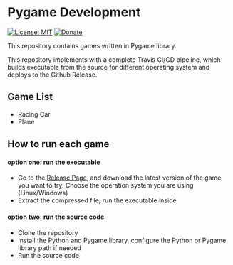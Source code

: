 # Pygame Development
[![License: MIT](https://img.shields.io/badge/License-MIT-yellow.svg)](https://opensource.org/licenses/MIT) [![Donate](https://img.shields.io/badge/Donate-PayPal-green.svg)](https://www.paypal.com/cgi-bin/webscr?cmd=_donations&business=PNBG2C3WK35YW&currency_code=CAD&source=url)

This repository contains games written in Pygame library.

This repository implements with a complete Travis CI/CD pipeline, which builds executable from the source for different operating system and deploys to the Github Release.

## Game List
- Racing Car
- Plane

## How to run each game
#### option one: run the executable
- Go to the [Release Page](https://github.com/yan-ren/pygame_development/releases), and download the latest version of the game you want to try. Choose the operation system you are using (Linux/Windows)
- Extract the compressed file, run the executable inside

#### option two: run the source code
- Clone the repository
- Install the Python and Pygame library, configure the Python or Pygame library path if needed
- Run the source code
